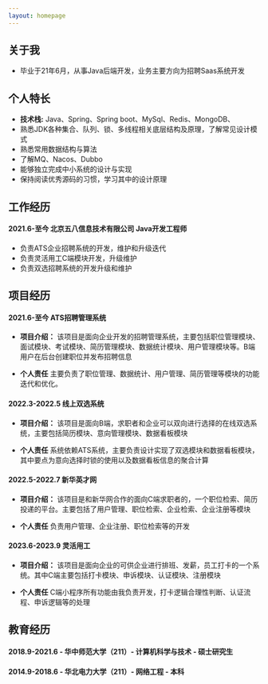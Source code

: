 ```yaml
---
layout: homepage
---
```


## 关于我

- 毕业于21年6月，从事Java后端开发，业务主要方向为招聘Saas系统开发

## 个人特长

- **技术栈:** Java、Spring、Spring boot、MySql、Redis、MongoDB、
- 熟悉JDK各种集合、队列、锁、多线程相关底层结构及原理，了解常见设计模式
- 熟悉常用数据结构与算法
- 了解MQ、Nacos、Dubbo
- 能够独立完成中小系统的设计与实现
- 保持阅读优秀源码的习惯，学习其中的设计原理
  
## 工作经历

#### 2021.6-至今 北京五八信息技术有限公司 Java开发工程师

- 负责ATS企业招聘系统的开发，维护和升级迭代
- 负责灵活用工C端模块开发，升级维护
- 负责双选招聘系统的开发升级和维护

## 项目经历
#### 2021.6-至今 ATS招聘管理系统

- **项目介绍：** 该项目是面向企业开发的招聘管理系统，主要包括职位管理模块、面试模块、考试模块、简历管理模块、数据统计模块、用户管理模块等。B端用户在后台创建职位并发布招聘信息

- **个人责任** 主要负责了职位管理、数据统计、用户管理、简历管理等模块的功能迭代和优化。

#### 2022.3-2022.5 线上双选系统

- **项目介绍：** 该项目是面向B端，求职者和企业可以双向进行选择的在线双选系统，主要包括简历模块、意向管理模块、数据看板模块

- **个人责任** 系统依赖ATS系统，主要负责设计实现了双选模块和数据看板模块，其中要点为意向选择时锁的使用以及数据看板信息的聚合计算

#### 2022.5-2022.7 新华英才网

- **项目介绍：** 该项目是和新华网合作的面向C端求职者的，一个职位检索、简历投递的平台。主要包括了用户管理、职位检索、企业检索、企业注册等模块

- **个人责任** 负责用户管理、企业注册、职位检索等的开发

#### 2023.6-2023.9 灵活用工

- **项目介绍：** 该项目是面向企业的可供企业进行排班、发薪，员工打卡的一个系统。其中C端主要包括打卡模块、申诉模块、认证模块、注册模块

- **个人责任** C端小程序所有功能由我负责开发，打卡逻辑合理性判断、认证流程、申诉逻辑等的处理

## 教育经历
#### 2018.9-2021.6 - 华中师范大学（211）- 计算机科学与技术 - 硕士研究生
#### 2014.9-2018.6 - 华北电力大学（211）- 网络工程 - 本科
